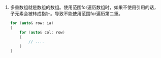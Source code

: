 1. 多重数组就是数组的数组。使用范围for遍历数组时，如果不使用引用的话，子元素会被转成指针。导致不能使用范围for遍历第二重。
    ```cpp
    for (auto& row: ia)
    {
        for (auto& col: row)
        {
            // ....
        }
    }
    ```